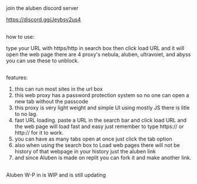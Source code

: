 ##
join the aluben discord server

https://discord.gg/Jeybsy2us4
##
how to use:

type your URL with https/http in search box then click load URL
and it will open the web page there are 4 proxy's nebula, aluben, ultravoiet, and abyss you can use these to unblock.
##
features:
1. this can run most sites in the url box
2. this web proxy has a password protection system so no one can open a new tab without the passcode
3. this proxy is very light weight and simple UI using mostly JS there is litle to no lag.
4. fast URL loading. paste a URL in the search bar and click load URL and the web page will load fast and easy just remember to type https:// or http:// for it to work.
5. you can have as many tabs open at once just click the tab option
6. also when using the search box to Load web pages there will not be history of that webpage in your history just the aluben link
7. and since Aluben is made on replit you can fork it and make another link.
##
Aluben W-P in is WIP and is still updating
##
